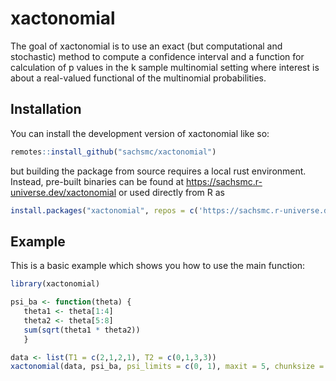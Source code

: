 
# xactonomial

<!-- badges: start -->
<!-- badges: end -->

The goal of xactonomial is to use an exact (but computational and stochastic) method to compute a confidence interval and a function for calculation of p values in the k sample multinomial setting where interest is about a real-valued functional of the multinomial probabilities. 

## Installation

You can install the development version of xactonomial like so:

``` r
remotes::install_github("sachsmc/xactonomial")
```

but building the package from source requires a local rust environment. Instead, pre-built binaries can be found at https://sachsmc.r-universe.dev/xactonomial or used directly from R as
``` r
install.packages("xactonomial", repos = c('https://sachsmc.r-universe.dev', 'https://cloud.r-project.org'))
```


## Example

This is a basic example which shows you how to use the main function:

``` r
library(xactonomial)

psi_ba <- function(theta) {
   theta1 <- theta[1:4]
   theta2 <- theta[5:8]
   sum(sqrt(theta1 * theta2))
   }

data <- list(T1 = c(2,1,2,1), T2 = c(0,1,3,3))
xactonomial(data, psi_ba, psi_limits = c(0, 1), maxit = 5, chunksize = 20)
```

